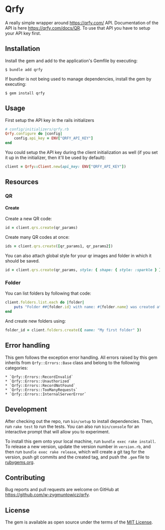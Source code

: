 # Qrfy

A really simple wrapper around https://qrfy.com/ API. Documentation of the API is here https://qrfy.com/docs/QR. To use that API you have to setup your API key first.

## Installation

Install the gem and add to the application's Gemfile by executing:

    $ bundle add qrfy

If bundler is not being used to manage dependencies, install the gem by executing:

    $ gem install qrfy

## Usage

First setup the API key in the rails initializers

```ruby
# config/initializers/qrfy.rb
Qrfy.configure do |config|
    config.api_key = ENV["QRFY_API_KEY"]
end
```

You could setup the API key during the client initialization as well (if you set it up in the initializer, then it'll be used by default):
```ruby
client = Qrfy::Client.new(api_key: ENV["QRFY_API_KEY"])
```

## Resources

### QR


#### Create
Create a new QR code:
```ruby
id = client.qrs.create(qr_params)
```

Create many QR codes at once:
```ruby
ids = client.qrs.create([qr_params1, qr_params2])
```

You can also attach global style for your qr images and folder in which it should be saved.
```ruby
id = client.qrs.create(qr_params, style: { shape: { style: :sparkle } }, folder_id: 1)
```


### Folder

You can list folders by following that code:
```ruby
client.folders.list.each do |folder|
    puts "Folder ##{folder.id} with name: #{folder.name} was created at: #{folder.created_at} and has #{folder.qrs} images attached."
end
```

And create new folders using:
```ruby
folder_id = client.folders.create({ name: "My first folder" })
```

## Error handling

This gem follows the exception error handling. All errors raised by this gem inherits from `Qrfy::Errors::Base` class and belong to the following categories:
    
    * `Qrfy::Errors::RecordInvalid`
    * `Qrfy::Errors::Unauthorized`
    * `Qrfy::Errors::RecordNotFound`
    * `Qrfy::Errors::TooManyRequests`
    * `Qrfy::Errors::InternalServerError`

## Development

After checking out the repo, run `bin/setup` to install dependencies. Then, run `rake test` to run the tests. You can also run `bin/console` for an interactive prompt that will allow you to experiment.

To install this gem onto your local machine, run `bundle exec rake install`. To release a new version, update the version number in `version.rb`, and then run `bundle exec rake release`, which will create a git tag for the version, push git commits and the created tag, and push the `.gem` file to [rubygems.org](https://rubygems.org).

## Contributing

Bug reports and pull requests are welcome on GitHub at https://github.com/w-zygmuntowicz/qrfy.

## License

The gem is available as open source under the terms of the [MIT License](https://opensource.org/licenses/MIT).
